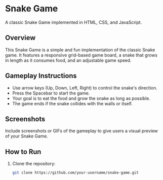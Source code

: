 
# Snake Game

A classic Snake Game implemented in HTML, CSS, and JavaScript.

## Overview

This Snake Game is a simple and fun implementation of the classic Snake game. It features a responsive grid-based game board, a snake that grows in length as it consumes food, and an adjustable game speed.

## Gameplay Instructions

- Use arrow keys (Up, Down, Left, Right) to control the snake's direction.
- Press the Spacebar to start the game.
- Your goal is to eat the food and grow the snake as long as possible.
- The game ends if the snake collides with the walls or itself.

## Screenshots

Include screenshots or GIFs of the gameplay to give users a visual preview of your Snake Game.

## How to Run

1. Clone the repository:

   ```bash
   git clone https://github.com/your-username/snake-game.git
